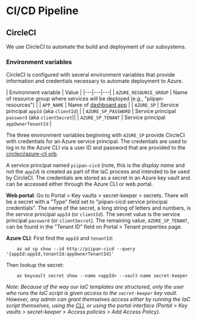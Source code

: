 # CI/CD Pipeline

## CircleCI

We use CircleCI to automate the build and deployment of our subsystems.

### Environment variables

CircleCI is configured with several environment variables that provide information and credentials necessary to automate deployment to Azure.

| Environment variable | Value |
|---|---|---|
| `AZURE_RESOURCE_GROUP` | Name of resource group where services will be deployed (e.g., "piipan-resources") |
| `APP_NAME` | Name of [dashboard app](dashboard.md) |
| `AZURE_SP` | Service principal `appId` (aka `clientId`) |
| `AZURE_SP_PASSWORD` | Service principal `password` (aka `clientSecret`)|
| `AZURE_SP_TENANT` | Service principal `appOwnerTenantId` |

The three environment variables beginning with `AZURE_SP` provide CircleCI with credentials for an Azure service principal. The credentials are used to log in to the Azure CLI via a user ID and password that are provided to the [circleci/azure-cli orb](https://circleci.com/developer/orbs/orb/circleci/azure-cli).

A service principal named `piipan-cicd` (note, this is the *display name* and not the *`appId`*) is created as part of the IaC process and intended to be used by CircleCI. The credentials are stored as a secret in an Azure key vault and can be accessed either through the Azure CLI or web portal.

**Web portal**:  Go to Portal > Key vaults > secret-keeper > secrets. There will be a secret with a "Type" field set to "piipan-cicd service principal credentials". The name of the secret, a long string of letters and numbers, is the service principal `appId` (or `clientId`). The secret value is the service principal `password` (or `clientSecret`). The remaining value, `AZURE_SP_TENANT`, can be found in the "Tenant ID" field on Portal > Tenant properties page.

**Azure CLI**: First find the `appId` and `tenantId`:

```
    az ad sp show --id http://piipan-cicd --query '{appId:appId,tenantId:appOwnerTenantId}'
```

Then lookup the secret:

```
    az keyvault secret show --name <appId> --vault-name secret-keeper
```

*Note: Because of the way our IaC templates are structured, only the user who runs the IaC script is given access to the `secret-keeper` key vault. However, any admin can grant themselves access either by running the IaC script themselves, using the [CLI](https://docs.microsoft.com/en-us/cli/azure/keyvault?view=azure-cli-latest#az_keyvault_set_policy), or using the portal interface (Portal > Key vaults > secret-keeper > Access policies > Add Access Policy).*